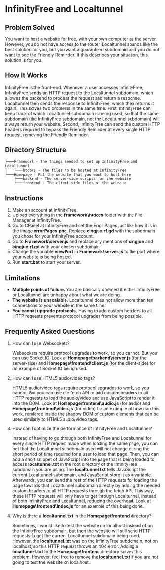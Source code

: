# InfinityFree and Localtunnel

## Problem Solved

You want to host a website for free, with your own computer as the server. However, you do not have access to the router. Localtunnel sounds like the best solution for you, but you want a guaranteed subdomain and you do not want to see the Friendly Reminder. If this describes your situation, this solution is for you. 

## How It Works

InfinityFree is the front-end. Whenever a user accesses InfinityFree, InfinityFree sends an HTTP request to the Localtunnel subdomain, which allowes the backend to process the request and return a response. Localtunnel then sends the response to InfinityFree, which then returns it again. This solves two problems in the same time. First, InfinityFree can keep track of which Localtunnel subdomain is being used, so that the same subdomain (the InfinityFree subdomain, not the Localtunnel subdomain) will always return your website. Second, InfinityFree can send the custom HTTP headers required to bypass the Friendly Reminder at every single HTTP request, removing the Friendly Reminder. 

## Directory Structure

```
├───Framework - The things needed to set up InfinityFree and Localtunnel
│	└───htdocs - The files to be hosted at InfinityFree
└───Homepage - Put the website that you want to host here
	├───backend - The server-side scripts for the website
	└───frontend - The client-side files of the website
```

## Instructions

1. Make an account at InfinityFree. 
2. Upload everything in the **Framework\htdocs** folder with the File Manager at InfinityFree. 
3. Go to CPanel at InfinityFree and set the Error Pages just like how it is in the image **errorPages.png**. Replace **cingjue.rf.gd** with the subdomain you chose for your InfinityFree account. 
4. Go to **Framework\server.js** and replace any mentions of **cingjue** and **cingjue.rf.gd** with your chosen subdomain. 
5. Change the variable **viewPort** in **Framework\server.js** to the port where your website is being hosted. 
6. Run **start.bat** to start your server. 

## Limitations

- **Multiple points of failure.** You are basically doomed if either InfinityFree or Localtunnel are unhappy about what we are doing. 
- **The website is unscalable.** Localtunnel does not allow more than ten connections to your website in the same time. 
- **You cannot upgrade protocols.** Having to add custom headers to all HTTP requests prevents protocol upgrades from being possible. 

## Frequently Asked Questions

1. How can I use Websockets? 

	Websockets require protocol upgrades to work, so you cannot. But you can use Socket.IO. Look at **Homepage\backend\server.js** (for the server-side) and **Homepage\frontend\client.js** (for the client-side) for an example of Socket.IO being used. 

2. How can I use HTML5 audio/video tags? 

	HTML5 audio/video tags require protocol upgrades to work, so you cannot. But you can use the fetch API to add custom headers to all HTTP requests to load the audio/video and use JavaScript to render it into the DOM. Look at **Homepage\frontend\audio.js** (for audio) and **Homepage\frontend\video.js** (for video) for an example of how can this work, rendered inside the shadow DOM of custom elements that can be used similarly to HTML5 audio/video tags. 

3. How can I optimize the performance of InfinityFree and Localtunnel? 

	Instead of having to go through both InfinityFree and Localtunnel for every single HTTP request made when loading the same page, you can bet that the Localtunnel subdomain used will not change during the short period of time required for a user to load that page. Then, you can add a short snippet of JavaScript into the page that is being loaded to access **localtunnel.txt** in the root directory of the InfinityFree subdomain you are using. The **localtunnel.txt** tells JavaScript the current Localtunnel subdomain, and JavaScript store it as a variable. Afterwards, you can send the rest of the HTTP requests for loading the page towards that Localtunnel subdomain directly by adding the needed custom headers to all HTTP requests through the fetch API. This way, these HTTP requests will only have to get through Localtunnel, instead of both InfinityFree and Localtunnel, reducing the overhead. Look at **Homepage\frontend\index.js** for an example of this being done. 

4. Why is there a **localtunnel.txt** in the **Homepage\frontend** directory? 

	Sometimes, I would like to test the website on localhost instead of on the InfinityFree subdomain, but then the website will still send HTTP requests to get the current Localtunnel subdomain being used. However, the **localtunnel.txt** was on the InfinityFree subdomain, not on localhost, so this HTTP request throws an 404 error. Adding a **localtunnel.txt** to the **Homepage\frontend** directory solves this problem. However, feel free to remove the **localtunnel.txt** if you are not going to test the website on localhost. 